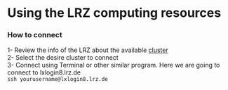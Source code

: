# Using the LRZ computing resources

### How to connect
1- Review the info of the LRZ about the available [cluster](https://www.lrz.de/services/compute/linux-cluster/overview/)  
2- Select the desire cluster to connect  
3- Connect using Terminal or other similar program. Here we are going to connect to lxlogin8.lrz.de  
```ssh yourusername@lxlogin8.lrz.de```  





